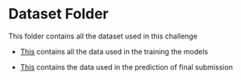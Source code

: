 # Dataset Folder

This folder contains all the dataset used in this challenge 

- [This](https://github.com/team22techmeetIITMadras/team22_interIIT_Adobe/tree/main/Notebooks/Approaches%20tried/UNA-cybertron) contains all the data used in the training the models 

- [This](https://github.com/team22techmeetIITMadras/team22_interIIT_Adobe/tree/main/Dataset/Testing%20Data) contains the data used in the prediction of final submission